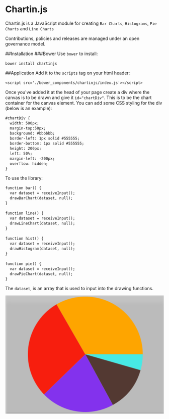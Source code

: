 # Chartin.js
Chartin.js is a JavaScript module for creating `Bar Charts`, `Histograms`, `Pie Charts` and `Line Charts`

Contributions, policies and releases are managed under an open governance model.

##Installation
###Bower
Use `bower` to install:
```
bower install chartinjs
```

##Application
Add it to the `scripts` tag on your html header:
```
<script src='./bower_components/chartinjs/index.js'></script>
```
Once you've added it at the head of your page create a div where the canvas is to be drawn and give it `id="chartDiv"`. This is to be the chart container for the canvas element. 
You can add some CSS styling for the div (below is an example):
```
#chartDiv {
  width: 500px;
  margin-top:50px;
  background: #bbbbbb;
  border-left: 1px solid #555555;
  border-bottom: 1px solid #555555;
  height: 200px;
  left: 50%;
  margin-left: -200px;
  overflow: hidden;
}
```
To use the library:
```
function bar() {
  var dataset = receiveInput();
  drawBarChart(dataset, null);
}

function line() {
  var dataset = receiveInput();
  drawLineChart(dataset, null);
}

function hist() {
  var dataset = receiveInput();
  drawHistogram(dataset, null);
}

function pie() {
  var dataset = receiveInput();
  drawPieChart(dataset, null);
}

```
The `dataset`, is an array that is used to input into the drawing functions.

![Screenshot](/images/screenshot.png)